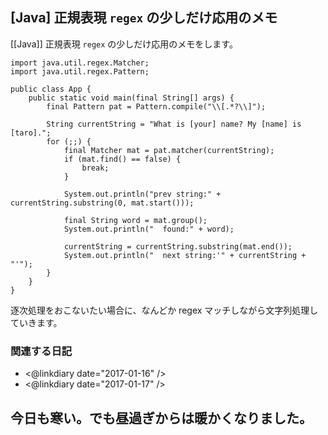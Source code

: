## [Java] 正規表現 `regex` の少しだけ応用のメモ

[[Java]] 正規表現 `regex` の少しだけ応用のメモをします。

```
import java.util.regex.Matcher;
import java.util.regex.Pattern;

public class App {
	public static void main(final String[] args) {
		final Pattern pat = Pattern.compile("\\[.*?\\]");

		String currentString = "What is [your] name? My [name] is [taro].";
		for (;;) {
			final Matcher mat = pat.matcher(currentString);
			if (mat.find() == false) {
				break;
			}

			System.out.println("prev string:" + currentString.substring(0, mat.start()));

			final String word = mat.group();
			System.out.println("  found:" + word);

			currentString = currentString.substring(mat.end());
			System.out.println("  next string:'" + currentString + "'");
		}
	}
}
```

逐次処理をおこないたい場合に、なんどか regex マッチしながら文字列処理していきます。

### 関連する日記

* <@linkdiary date="2017-01-16" />
* <@linkdiary date="2017-01-17" />

## 今日も寒い。でも昼過ぎからは暖かくなりました。
